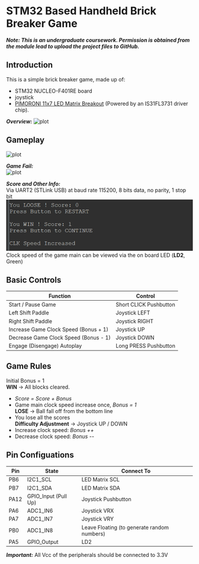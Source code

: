 # STM32 Based Handheld Brick Breaker Game
***Note: This is an undergraduate coursework. Permission is obtained from the module lead to upload the project files to GitHub.***

## Introduction
This is a simple brick breaker game, made up of:
- STM32 NUCLEO-F401RE board
- joystick
- [PIMORONI 11x7 LED Matrix Breakout](https://shop.pimoroni.com/products/11x7-led-matrix-breakout?variant=21791690752083) (Powered by an IS31FL3731 driver chip).

***Overview:***
![plot](./Images/Overall.jpg)

## Gameplay
![plot](./Images/gameplay.gif)

***Game Fail:***\
![plot](./Images/fail.gif)

***Score and Other Info:***\
Via UART2 (STLink USB) at baud rate 115200, 8 bits data, no parity, 1 stop bit\
![plot](./Images/SystemInfo.png)\
Clock speed of the game main can be viewed via the on board LED (**LD2**, Green)

## Basic Controls
| Function | Control |
| --- | --- |
| Start / Pause Game | Short CLICK Pushbutton |
| Left Shift Paddle | Joystick LEFT |
| Right Shift Paddle | Joystick RIGHT |
| Increase Game Clock Speed (Bonus + 1) | Joystick UP |
| Decrease Game Clock Speed (Bonus - 1) | Joystick DOWN |
| Engage (Disengage) Autoplay | Long PRESS Pushbutton |

## Game Rules
Initial Bonus = 1
\
**WIN** -> All blocks cleared.
- *Score = Score + Bonus*
- Game main clock speed increase once, *Bonus = 1*
\
**LOSE** -> Ball fall off from the bottom line
- You lose all the scores
\
**Difficulty Adjustment** -> Joystick UP / DOWN
- Increase clock speed: *Bonus ++*
- Decrease clock speed: *Bonus --*

## Pin Configuations
| Pin | State | Connect To |
| --- | --- | --- |
| PB6 | I2C1_SCL | LED Matrix SCL |
| PB7 | I2C1_SDA | LED Matrix SDA |
| PA12 | GPIO_Input (Pull Up) | Joystick Pushbutton |
| PA6 | ADC1_IN6 | Joystick VRX |
| PA7 | ADC1_IN7 | Joystick VRY |
| PB0 | ADC1_IN8 | Leave Floating (to generate random numbers) |
| PA5 | GPIO_Output | LD2 |

***Important:*** All Vcc of the peripherals should be connected to 3.3V